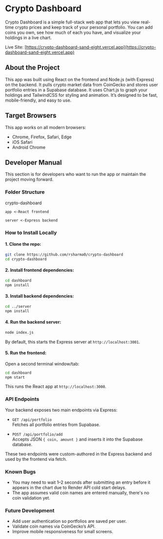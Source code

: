 # Crypto Dashboard

Crypto Dashboard is a simple full-stack web app that lets you view real-time crypto prices and keep track of your personal portfolio. You can add coins you own, see how much of each you have, and visualize your holdings in a live chart.

Live Site: [https://crypto-dashboard-sand-eight.vercel.app](https://crypto-dashboard-sand-eight.vercel.app)

## About the Project

This app was built using React on the frontend and Node.js (with Express) on the backend. It pulls crypto market data from CoinGecko and stores user portfolio entries in a Supabase database. It uses Chart.js to graph your holdings and TailwindCSS for styling and animation. It’s designed to be fast, mobile-friendly, and easy to use.

## Target Browsers

This app works on all modern browsers:

- Chrome, Firefox, Safari, Edge
- iOS Safari
- Android Chrome


## Developer Manual

This section is for developers who want to run the app or maintain the project moving forward.

### Folder Structure
crypto-dashboard

    app <-React frontend

    server <-Express backend

### How to Install Locally

#### 1. Clone the repo:
```bash
git clone https://github.com/rsharma0/crypto-dashboard
cd crypto-dashboard
```

#### 2. Install frontend dependencies:
```bash
cd dashboard
npm install
```

#### 3. Install backend dependencies:
```bash
cd ../server
npm install
```

#### 4. Run the backend server:
```bash
node index.js
```
By default, this starts the Express server at `http://localhost:3001`.

#### 5. Run the frontend:
Open a second terminal window/tab:
```bash
cd dashboard
npm start
```
This runs the React app at `http://localhost:3000`.


### API Endpoints

Your backend exposes two main endpoints via Express:

- `GET /api/portfolio`  
  Fetches all portfolio entries from Supabase.

- `POST /api/portfolio/add`  
  Accepts JSON `{ coin, amount }` and inserts it into the Supabase database.

These two endpoints were custom-authored in the Express backend and used by the frontend via fetch. 

### Known Bugs
- You may need to wait 1–2 seconds after submitting an entry before it appears in the chart due to Render API cold start delays.
- The app assumes valid coin names are entered manually, there's no coin validation yet.

### Future Development
- Add user authentication so portfolios are saved per user.
- Validate coin names via CoinGecko’s API.
- Improve mobile responsiveness for small screens.

